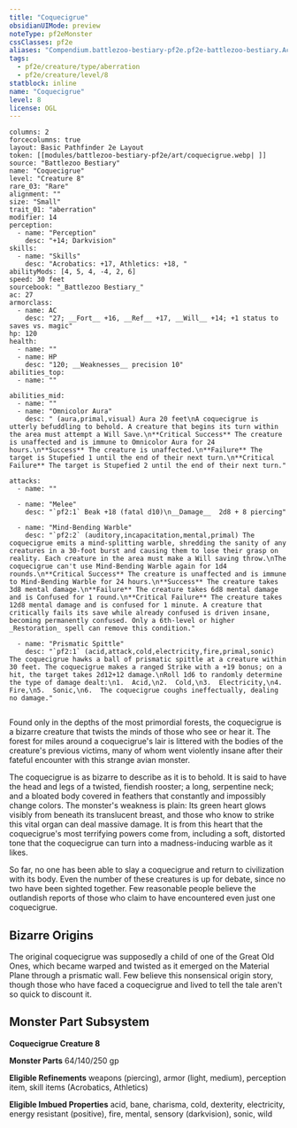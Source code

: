 ```yaml
---
title: "Coquecigrue"
obsidianUIMode: preview
noteType: pf2eMonster
cssClasses: pf2e
aliases: "Compendium.battlezoo-bestiary-pf2e.pf2e-battlezoo-bestiary.Actor.XlTeoM6eWw0vpbvm" 
tags:
  - pf2e/creature/type/aberration
  - pf2e/creature/level/8
statblock: inline
name: "Coquecigrue"
level: 8
license: OGL
---
```


```statblock
columns: 2
forcecolumns: true
layout: Basic Pathfinder 2e Layout
token: [[modules/battlezoo-bestiary-pf2e/art/coquecigrue.webp| ]]
source: "Battlezoo Bestiary"
name: "Coquecigrue"
level: "Creature 8"
rare_03: "Rare"
alignment: ""
size: "Small"
trait_01: "aberration"
modifier: 14
perception:
  - name: "Perception"
    desc: "+14; Darkvision"
skills:
  - name: "Skills"
    desc: "Acrobatics: +17, Athletics: +18, "
abilityMods: [4, 5, 4, -4, 2, 6]
speed: 30 feet
sourcebook: "_Battlezoo Bestiary_"
ac: 27
armorclass:
  - name: AC
    desc: "27; __Fort__ +16, __Ref__ +17, __Will__ +14; +1 status to saves vs. magic"
hp: 120
health:
  - name: ""
  - name: HP
    desc: "120; __Weaknesses__ precision 10"
abilities_top:
  - name: ""

abilities_mid:
  - name: ""
  - name: "Omnicolor Aura"
    desc: " (aura,primal,visual) Aura 20 feet\nA coquecigrue is utterly befuddling to behold. A creature that begins its turn within the area must attempt a Will Save.\n**Critical Success** The creature is unaffected and is immune to Omnicolor Aura for 24 hours.\n**Success** The creature is unaffected.\n**Failure** The target is Stupefied 1 until the end of their next turn.\n**Critical Failure** The target is Stupefied 2 until the end of their next turn."

attacks:
  - name: ""

  - name: "Melee"
    desc: "`pf2:1` Beak +18 (fatal d10)\n__Damage__  2d8 + 8 piercing"

  - name: "Mind-Bending Warble"
    desc: "`pf2:2` (auditory,incapacitation,mental,primal) The coquecigrue emits a mind-splitting warble, shredding the sanity of any creatures in a 30-foot burst and causing them to lose their grasp on reality. Each creature in the area must make a Will saving throw.\nThe coquecigrue can't use Mind-Bending Warble again for 1d4 rounds.\n**Critical Success** The creature is unaffected and is immune to Mind-Bending Warble for 24 hours.\n**Success** The creature takes 3d8 mental damage.\n**Failure** The creature takes 6d8 mental damage and is Confused for 1 round.\n**Critical Failure** The creature takes 12d8 mental damage and is confused for 1 minute. A creature that critically fails its save while already confused is driven insane, becoming permanently confused. Only a 6th-level or higher _Restoration_ spell can remove this condition."

  - name: "Prismatic Spittle"
    desc: "`pf2:1` (acid,attack,cold,electricity,fire,primal,sonic) The coquecigrue hawks a ball of prismatic spittle at a creature within 30 feet. The coquecigrue makes a ranged Strike with a +19 bonus; on a hit, the target takes 2d12+12 damage.\nRoll 1d6 to randomly determine the type of damage dealt:\n1.  Acid,\n2.  Cold,\n3.  Electricity,\n4.  Fire,\n5.  Sonic,\n6.  The coquecigrue coughs ineffectually, dealing no damage."
 
```



Found only in the depths of the most primordial forests, the coquecigrue is a bizarre creature that twists the minds of those who see or hear it. The forest for miles around a coquecigrue's lair is littered with the bodies of the creature's previous victims, many of whom went violently insane after their fateful encounter with this strange avian monster.

The coquecigrue is as bizarre to describe as it is to behold. It is said to have the head and legs of a twisted, fiendish rooster; a long, serpentine neck; and a bloated body covered in feathers that constantly and impossibly change colors. The monster's weakness is plain: Its green heart glows visibly from beneath its translucent breast, and those who know to strike this vital organ can deal massive damage. It is from this heart that the coquecigrue's most terrifying powers come from, including a soft, distorted tone that the coquecigrue can turn into a madness-inducing warble as it likes.

So far, no one has been able to slay a coquecigrue and return to civilization with its body. Even the number of these creatures is up for debate, since no two have been sighted together. Few reasonable people believe the outlandish reports of those who claim to have encountered even just one coquecigrue.

## Bizarre Origins

The original coquecigrue was supposedly a child of one of the Great Old Ones, which became warped and twisted as it emerged on the Material Plane through a prismatic wall. Few believe this nonsensical origin story, though those who have faced a coquecigrue and lived to tell the tale aren't so quick to discount it.

## Monster Part Subsystem

**Coquecigrue Creature 8**

**Monster Parts** 64/140/250 gp

**Eligible Refinements** weapons (piercing), armor (light, medium), perception item, skill items (Acrobatics, Athletics)

**Eligible Imbued Properties** acid, bane, charisma, cold, dexterity, electricity, energy resistant (positive), fire, mental, sensory (darkvision), sonic, wild
